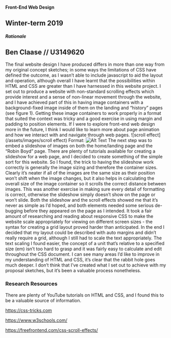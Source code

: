 #### Front-End Web Design

## Winter-term 2019

##### Rationale

## **Ben Claase //** U3149620

The final website design I have produced differs in more than one way from my original concept sketches; in some ways the limitations of CSS have defined the outcome, as I wasn’t able to include javascript to aid the layout and operation, although overall I have learnt that the possibilities within HTML and CSS are greater than I have harnessed in this website project.
I set out to produce a website with non-standard scrolling effects which provide interest and a sense of non-linear movement through the website, and I have achieved part of this in having image containers with a background-fixed image inside of them on the landing and “history” pages (see figure 1). Getting these image containers to work properly in a format that suited the context was tricky and a good exercise in using margin and padding to position elements. If I were to explore front-end web design more in the future, I think I would like to learn more about page animation and how we interact with and navigate through web pages.
![scroll effect](/assets/images/scroll effect)
Format: ![Alt Text](url)
The next step was to embed a slideshow of images on both the home/landing page and the “Robin Boyd” page. There are plenty of tutorials available for creating a slideshow for a web page, and I decided to create something of the simple sort for this website. So I found, the trick to having the slideshow work correctly is generally the image sizing and therefore the container sizes. Clearly it’s neater if all of the images are the same size as their position won’t shift when the image changes, but it also helps in calculating the overall size of the image container so it scrolls the correct distance between images. This was another exercise in making sure every detail of formatting is correct, otherwise the slideshow simply doesn’t show on the page or won’t slide. Both the slideshow and the scroll effects showed me that it’s never as simple as I’d hoped, and both elements needed some serious de-bugging before they appeared on the page as I intended.
It took a fair amount of researching and reading about responsive CSS to make the website scale appropriately for viewing on different screen sizes - the syntax for creating a grid layout proved harder than anticipated. In the end I decided that my layout could be described with auto margins and didn’t really require a grid, although I still had to scale the text appropriately. The text scaling I found easier, the concept of a unit that’s relative to a specified size (em) isn’t too hard to grasp and it was fairly easy to calculate and edit throughout the CSS document.
I can see many areas I’d like to improve in my understanding of HTML and CSS, it’s clear that the rabbit hole goes much deeper. I don’t think that I’ve created what I set out to achieve with my proposal sketches, but it’s been a valuable process nonetheless.

### Research Resources

There are plenty of YouTube tutorials on HTML and CSS, and I found this to be a valuable source of information.

https://css-tricks.com

https://www.w3schools.com/

https://freefrontend.com/css-scroll-effects/